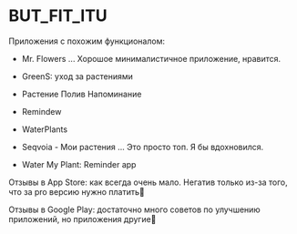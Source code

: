 # BUT_FIT_ITU
Приложения с похожим функционалом:
- Mr. Flowers   ... Хорошое минималистичное приложение, нравится.

- GreenS: уход за растениями
- Растение Полив Напоминание 
- Remindew
- WaterPlants
- Seqvoia - Мои растения  ... Это просто топ. Я бы вдохновился.

- Water My Plant: Reminder app

Отзывы в App Store: как всегда очень мало. Негатив только из-за того, что за pro версию нужно платить🤡

Отзывы в Google Play: достаточно много советов по улучшению приложений, но приложения другие🤔
